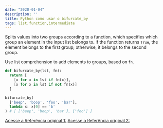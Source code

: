 ```yaml
---
date: "2020-01-04"
description: ''
title: Python como usar o bifurcate_by
tags: list,function,intermediate
---
```


Splits values into two groups according to a function, which specifies which group an element in the input list belongs to. 
If the function returns `True`, the element belongs to the first group; otherwise, it belongs to the second group.

Use list comprehension to add elements to groups, based on `fn`.

```py
def bifurcate_by(lst, fn):
  return [
    [x for x in lst if fn(x)],
    [x for x in lst if not fn(x)]
  ]
```

```py
bifurcate_by(
  ['beep', 'boop', 'foo', 'bar'], 
  lambda x: x[0] == 'b'
) # [ ['beep', 'boop', 'bar'], ['foo'] ]
```

[Acesse a Referência original 1:](https://www.pythonsheets.com/)
[Acesse a Referência original 2:](https://www.pythoncheatsheet.org/)
